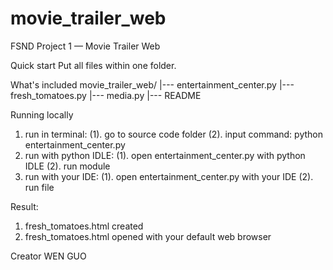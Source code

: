 # movie_trailer_web
FSND Project 1 — Movie Trailer Web

Quick start
Put all files within one folder.

What's included
movie_trailer_web/
|--- entertainment_center.py
|--- fresh_tomatoes.py
|--- media.py
|--- README

Running locally
1. run in terminal:
    (1). go to source code folder
    (2). input command: python entertainment_center.py
2. run with python IDLE:
    (1). open entertainment_center.py with python IDLE
    (2). run module
3. run with your IDE:
    (1). open entertainment_center.py with your IDE
    (2). run file

Result:
1. fresh_tomatoes.html created
2. fresh_tomatoes.html opened with your default web browser

Creator
WEN GUO
